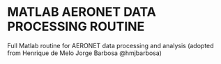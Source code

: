 # MATLAB AERONET DATA PROCESSING ROUTINE
Full Matlab routine for AERONET data processing and analysis (adopted from Henrique de Melo Jorge Barbosa @hmjbarbosa)
